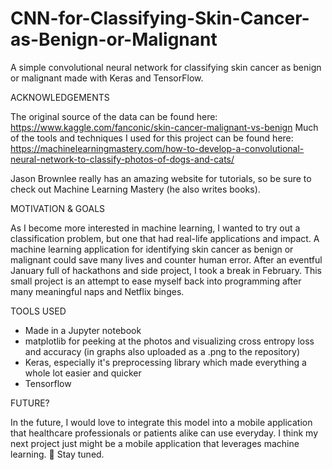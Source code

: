 # CNN-for-Classifying-Skin-Cancer-as-Benign-or-Malignant
A simple convolutional neural network for classifying skin cancer as benign or malignant made with Keras and TensorFlow. 

ACKNOWLEDGEMENTS

The original source of the data can be found here: https://www.kaggle.com/fanconic/skin-cancer-malignant-vs-benign
Much of the tools and techniques I used for this project can be found here: https://machinelearningmastery.com/how-to-develop-a-convolutional-neural-network-to-classify-photos-of-dogs-and-cats/

Jason Brownlee really has an amazing website for tutorials, so be sure to check out Machine Learning Mastery (he also writes books).

MOTIVATION & GOALS

As I become more interested in machine learning, I wanted to try out a classification problem, but one that had real-life applications and impact. A machine learning application for identifying skin cancer as benign or malignant could save many lives and counter human error. After an eventful January full of hackathons and side project, I took a break in February. This small project is an attempt to ease myself back into programming after many meaningful naps and Netflix binges. 

TOOLS USED

* Made in a Jupyter notebook
* matplotlib for peeking at the photos and visualizing cross entropy loss and accuracy (in graphs also uploaded as a .png to the repository)
* Keras, especially it's preprocessing library which made everything a whole lot easier and quicker
* Tensorflow


FUTURE?

In the future, I would love to integrate this model into a mobile application that healthcare professionals or patients alike can use everyday. I think my next project just might be a mobile application that leverages machine learning. 🤔 Stay tuned.
